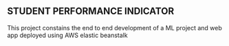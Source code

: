 ## STUDENT PERFORMANCE INDICATOR 
This project constains the end to end development of a ML project and web app deployed using AWS elastic beanstalk
